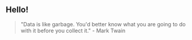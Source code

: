 ## Hello! 

> "Data is like garbage. You'd better know what you are going to do with it before you collect it." - Mark Twain


<!-- https://squidfunk.github.io/mkdocs-material/reference/content-tabs/#grouping-other-content-unordered-list -->

